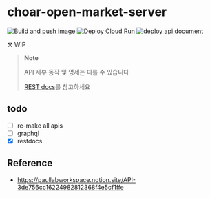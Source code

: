 # choar-open-market-server

[![Build and push image](https://github.com/sh-cho/choar-open-market-server/actions/workflows/build-image.yml/badge.svg)](https://github.com/sh-cho/choar-open-market-server/actions/workflows/build-image.yml)
[![Deploy Cloud Run](https://github.com/sh-cho/choar-open-market-server/actions/workflows/deploy.yml/badge.svg)](https://github.com/sh-cho/choar-open-market-server/actions/workflows/deploy.yml)
[![deploy api document](https://github.com/sh-cho/choar-open-market-server/actions/workflows/docs.yml/badge.svg)](https://sh-cho.github.io/choar-open-market-server/)

⚒️ WIP

> **Note**
> 
> API 세부 동작 및 명세는 다를 수 있습니다
> 
> [REST docs](https://sh-cho.github.io/choar-open-market-server/)를 참고하세요

## todo
- [ ] re-make all apis
- [ ] graphql
- [x] restdocs

## Reference
- https://paullabworkspace.notion.site/API-3de756cc16224982812368f4e5cf1ffe
